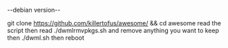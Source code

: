 --debian version--

git clone https://github.com/killertofus/awesome/ && cd awesome read the script then read ./dwmlrmvpkgs.sh 
and remove anything you want to keep then ./dwml.sh
then reboot
